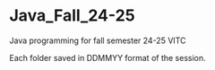 # Java_Fall_24-25
Java programming for fall semester 24-25 VITC

Each folder saved in DDMMYY format of the session.